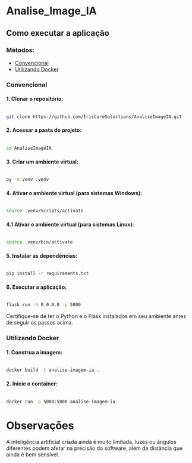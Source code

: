 # Analise_Image_IA

## Como executar a aplicação

### Métodos:

- [Convencional](#convencional)
- [Utilizando Docker](#utilizando-docker)

### Convencional

#### 1. Clonar o repositório:

```bash

git clone https://github.com/IrisCareSoluctions/AnaliseImageIA.git

```
#### 2. Acessar a pasta do projeto:

```bash

cd AnaliseImageIA

```


#### 3. Criar um ambiente virtual:

```bash

py -m venv .venv

```

#### 4. Ativar o ambiente virtual (para sistemas Windows):

```bash

source .venv/Scripts/activate

```

#### 4.1 Ativar o ambiente virtual (para sistemas Linux):

```bash

source .venv/bin/activate

```

#### 5. Instalar as dependências:

```bash

pip install -r requirements.txt

```


#### 6. Executar a aplicação:

```bash

flask run -h 0.0.0.0 -p 5000

```

Certifique-se de ter o Python e o Flask instalados em seu ambiente antes de seguir os passos acima.

### Utilizando Docker

#### 1. Construa a imagem:

```bash

docker build -t analise-imagem-ia .

```

#### 2. Inicie o container:

```bash

docker run -p 5000:5000 analise-imagem-ia

```

# Observações

A inteligência artificial criada ainda é muito limitada, luzes ou ângulos diferentes podem afetar na precisão do software, além da distância que ainda é bem sensível.
